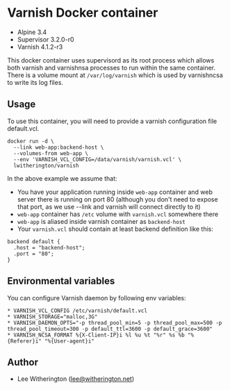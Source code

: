 # Varnish Docker container
* Alpine 3.4
* Supervisor 3.2.0-r0
* Varnish 4.1.2-r3

This docker container uses supervisord as its root process which allows both varnish and varnishnsa processes to run within the same container. There is a volume mount at `/var/log/varnish` which is used by varnishncsa to write its log files.

## Usage
To use this container, you will need to provide a varnish configuration file default.vcl.

```
docker run -d \
  --link web-app:backend-host \
  --volumes-from web-app \
  --env 'VARNISH_VCL_CONFIG=/data/varnish/varnish.vcl' \
  lwitherington/varnish
```

In the above example we assume that:

* You have your application running inside `web-app` container and web server there is running on port 80 (although you don't need to expose that port, as we use --link and varnish will connect directly to it)
* `web-app` container has `/etc` volume with `varnish.vcl` somewhere there
* `web-app` is aliased inside varnish container as `backend-host`
* Your `varnish.vcl` should contain at least backend definition like this:
```
backend default {
  .host = "backend-host";
  .port = "80";
}
```

## Environmental variables
You can configure Varnish daemon by following env variables:
```
* VARNISH_VCL_CONFIG /etc/varnish/default.vcl
* VARNISH_STORAGE="malloc,3G"
* VARNISH_DAEMON_OPTS="-p thread_pool_min=5 -p thread_pool_max=500 -p thread_pool_timeout=300 -p default_ttl=3600 -p default_grace=3600"
* VARNISH_NCSA_FORMAT %{X-Client-IP}i %l %u %t "%r" %s %b "%{Referer}i" "%{User-agent}i"
```

## Author
* Lee Witherington (<lee@witherington.net>)
